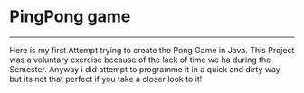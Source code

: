 # PingPong game
______

Here is my first Attempt trying to create the Pong Game in Java. This Project was a voluntary exercise because of the lack of time we ha during the Semester. Anyway i did attempt to programme it in a quick and dirty way but its not that perfect if you take a closer look to it!

